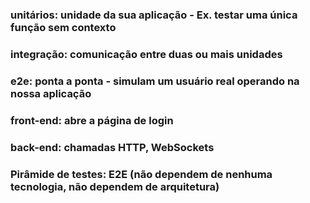### unitários: unidade da sua aplicação - Ex. testar uma única função sem contexto
### integração: comunicação entre duas ou mais unidades

### e2e: ponta a ponta - simulam um usuário real operando na nossa aplicação

### front-end: abre a página de login
### back-end: chamadas HTTP, WebSockets

### Pirâmide de testes: E2E (não dependem de nenhuma tecnologia, não dependem de arquitetura)